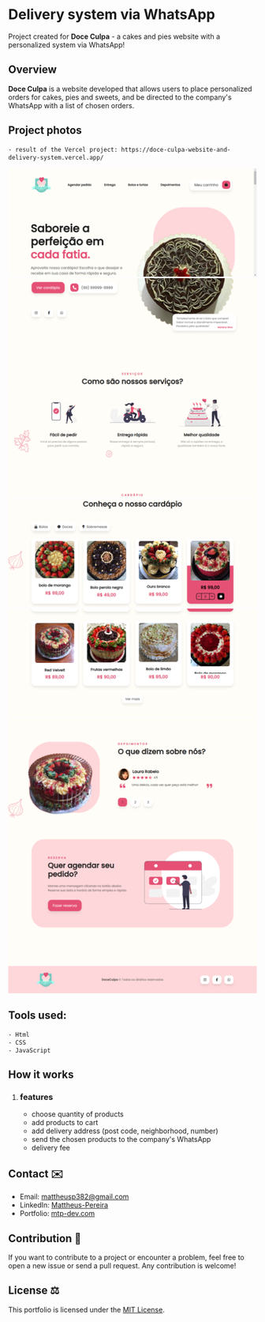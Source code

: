 # Delivery system via WhatsApp

Project created for **Doce Culpa** - a cakes and pies website with a personalized system via WhatsApp!

## Overview

**Doce Culpa** is a website developed that allows users to place personalized orders for cakes, pies and sweets, and be directed to the company's WhatsApp with a list of chosen orders.

## Project photos

    - result of the Vercel project: https://doce-culpa-website-and-delivery-system.vercel.app/

![Home](img/screenshots/Screenshot%201.png)
![start](img/screenshots/Screenshot%202.png)
![services](img/screenshots/Screenshot%203.png)
![menu](img/screenshots/Screenshot%204.png)
![menu](img/screenshots/Screenshot%205.png)
![testimonials](img/screenshots/Screenshot%206.png)
![scheduling](img/screenshots/Screenshot%207.png)
![footer](img/screenshots/Screenshot%208.png)


## Tools used:
    - Html
    - CSS
    - JavaScript


## How it works

1. ### features
    - choose quantity of products
    - add products to cart
    - add delivery address (post code, neighborhood, number)
    - send the chosen products to the company's WhatsApp
    - delivery fee


## Contact ✉️

- Email: mattheusp382@gmail.com
- LinkedIn: [Mattheus-Pereira](https://www.linkedin.com/in/mattheuspereira/)
- Portfolio: [mtp-dev.com](https://mtpdev.com.br/)

## Contribution 🤝

If you want to contribute to a project or encounter a problem, feel free to open a new issue or send a pull request. Any contribution is welcome!

## License ⚖️

This portfolio is licensed under the [MIT License](https://opensource.org/licenses/MIT).